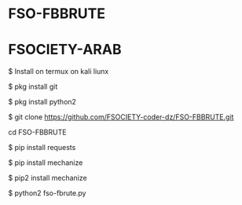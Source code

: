 # FSO-FBBRUTE
# FSOCIETY-ARAB

$ Install on termux on kali liunx

$ pkg install git

$ pkg install python2

$ git clone https://github.com/FSOCIETY-coder-dz/FSO-FBBRUTE.git

cd FSO-FBBRUTE

$ pip install requests

$ pip install mechanize

$ pip2 install mechanize

$ python2 fso-fbrute.py
